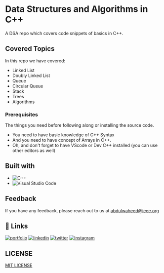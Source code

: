 # Data Structures and Algorithms in C++

A DSA repo which covers code snippets of basics in C++.

## Covered Topics

In this repo we have covered:
- Linked List
- Doubly Linked List
- Queue
- Circular Queue
- Stack
- Trees
- Algorithms

### Prerequisites

The things you need before following along or installing the source code.

- You need to have basic knowledge of C++ Syntax
- And you need to have concept of Arrays in C++.
- Oh, and don't forget to have VScode or Dev C++ installed (you can use other editors as well)

## Built with

- ![C++](https://img.shields.io/badge/c++-%2300599C.svg?style=for-the-badge&logo=c%2B%2B&logoColor=white)
- ![Visual Studio Code](https://img.shields.io/badge/Visual%20Studio%20Code-0078d7.svg?style=for-the-badge&logo=visual-studio-code&logoColor=white)

## Feedback

If you have any feedback, please reach out to us at abdulwaheed@ieee.org

## 🔗 Links

[![portfolio](https://img.shields.io/badge/my_portfolio-000?style=for-the-badge&logo=ko-fi&logoColor=white)](https://github.com/captainWaheed)
[![linkedin](https://img.shields.io/badge/linkedin-0A66C2?style=for-the-badge&logo=linkedin&logoColor=white)](https://www.linkedin.com/in/abdul-waheed781/)
[![twitter](https://img.shields.io/badge/twitter-1DA1F2?style=for-the-badge&logo=twitter&logoColor=white)](https://twitter.com/captainWaheed43)
[![Instagram](https://img.shields.io/badge/Instagram-%23E4405F.svg?style=for-the-badge&logo=Instagram&logoColor=white)](https://www.instagram.com/captain_waheed_/)

## LICENSE
[MIT LICENSE](LICENSE)
